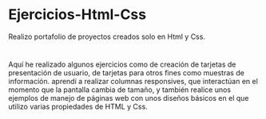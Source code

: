# Ejercicios-Html-Css
Realizo portafolio de proyectos creados solo en Html y Css.
#
Aquí he realizado algunos ejercicios como de creación de tarjetas de presentación de usuario, 
de tarjetas para otros fines como muestras de información.
aprendí a realizar columnas responsives, que interactúan en el momento que la pantalla cambia de tamaño,
y también realice unos ejemplos de manejo de páginas web con unos diseños básicos en el que utilizo varias propiedades de HTML y Css.

